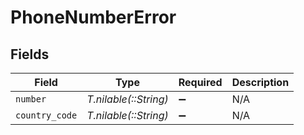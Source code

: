 # PhoneNumberError


## Fields

| Field                 | Type                  | Required              | Description           |
| --------------------- | --------------------- | --------------------- | --------------------- |
| `number`              | *T.nilable(::String)* | :heavy_minus_sign:    | N/A                   |
| `country_code`        | *T.nilable(::String)* | :heavy_minus_sign:    | N/A                   |
